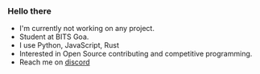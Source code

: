 ### Hello there 


- I'm currently not working on any project.
- Student at BITS Goa.
- I use Python, JavaScript, Rust
- Interested in Open Source contributing and competitive programming.
- Reach me on [discord](https://discord.com/users/488278979900342282)

<!--
**Ceres445/Ceres445** is a ✨ _special_ ✨ repository because its `README.md` (this file) appears on your GitHub profile.

Here are some ideas to get you started:

- 🔭 I’m currently working on ...
- 🌱 I’m currently learning ...
- 👯 I’m looking to collaborate on ...
- 🤔 I’m looking for help with ...
- 💬 Ask me about ...
- 📫 How to reach me: ...
- 😄 Pronouns: ...
- ⚡ Fun fact: ...
-->

